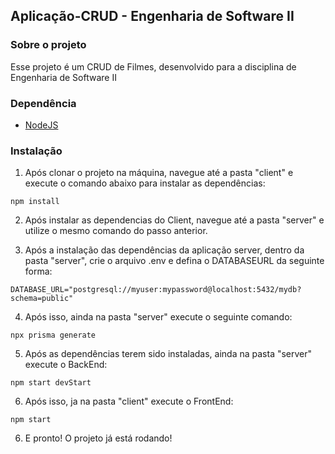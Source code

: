 ## Aplicação-CRUD - Engenharia de Software II

### Sobre o projeto

<p>
  Esse projeto é um CRUD de Filmes, desenvolvido para a disciplina de Engenharia de Software II
</p>

### Dependência

- [NodeJS](https://nodejs.org/en/)

### Instalação

1. Após clonar o projeto na máquina, navegue até a pasta "client" e execute o comando abaixo para instalar as dependências:

```console
npm install
```

2. Após instalar as dependencias do Client, navegue até a pasta "server" e utilize o mesmo comando do passo anterior.

3. Após a instalação das dependências da aplicação server, dentro da pasta "server", crie o arquivo .env e defina o DATABASEURL da seguinte forma:
 
```console
DATABASE_URL="postgresql://myuser:mypassword@localhost:5432/mydb?schema=public"
```

4. Após isso, ainda na pasta "server" execute o seguinte comando:

```console
npx prisma generate
```

5. Após as dependências terem sido instaladas, ainda na pasta "server" execute o BackEnd:

```console
npm start devStart
```

6. Após isso, ja na pasta "client" execute o FrontEnd:

```console
npm start
```

6. E pronto! O projeto já está rodando!